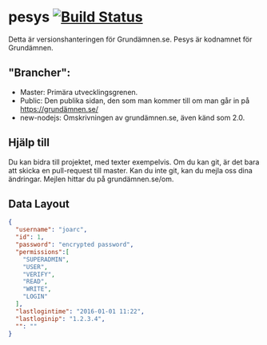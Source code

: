 # pesys [![Build Status](https://travis-ci.org/Grundamnen-SE/pesys.svg?branch=new-nodejs)](https://travis-ci.org/Grundamnen-SE/pesys)
Detta är versionshanteringen för Grundämnen.se. Pesys är kodnamnet för Grundämnen.

## "Brancher":

* Master: Primära utvecklingsgrenen.
* Public: Den publika sidan, den som man kommer till om man går in på https://grundämnen.se/
* new-nodejs: Omskrivningen av grundämnen.se, även känd som 2.0.

## Hjälp till
Du kan bidra till projektet, med texter exempelvis. Om du kan git, är det bara att skicka en pull-request till master. Kan du inte git, kan du mejla oss dina ändringar. Mejlen hittar du på grundämnen.se/om.

## Data Layout
```json
{
  "username": "joarc",
  "id": 1,
  "password": "encrypted password",
  "permissions":[
    "SUPERADMIN",
    "USER",
    "VERIFY",
    "READ",
    "WRITE",
    "LOGIN"
  ],
  "lastlogintime": "2016-01-01 11:22",
  "lastloginip": "1.2.3.4",
  "": ""
}
```
